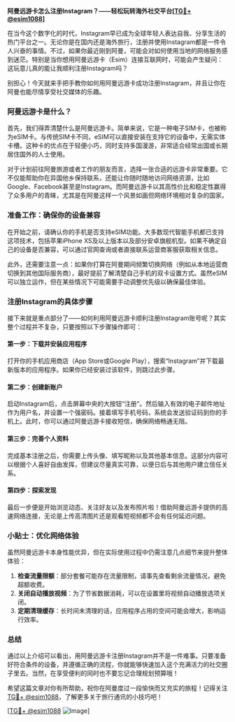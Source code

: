 **阿曼远游卡怎么注册Instagram？——轻松玩转海外社交平台[[TG💪+ @esim1088](https://t.me/s/esim1088)]**

在当今这个数字化的时代，Instagram早已成为全球年轻人表达自我、分享生活的热门平台之一。无论你是在国内还是海外旅行，注册并使用Instagram都是一件令人兴奋的事情。不过，如果你最近刚到阿曼，可能会对如何使用当地的网络服务感到迷茫。特别是当你想用阿曼远游卡（Esim）连接互联网时，可能会产生疑问：这玩意儿真的能让我顺利注册Instagram吗？

别担心！今天就来手把手教你如何用阿曼远游卡成功注册Instagram，并且让你在阿曼也能尽情享受社交媒体的乐趣。

### 阿曼远游卡是什么？

首先，我们得弄清楚什么是阿曼远游卡。简单来说，它是一种电子SIM卡，也被称为eSIM卡。与传统SIM卡不同，eSIM可以直接安装在支持它的设备中，无需实体卡槽。这种卡的优点在于轻便小巧，同时支持多国漫游，非常适合经常出国或长期居住国外的人士使用。

对于计划前往阿曼旅游或者工作的朋友而言，选择一张合适的远游卡非常重要。它不仅能帮助你在异国他乡保持联系，还能让你随时随地访问网络资源，比如Google、Facebook甚至是Instagram。而阿曼远游卡以其高性价比和稳定性赢得了众多用户的青睐，尤其是在阿曼这样一个风景如画但网络环境相对复杂的国家。

### 准备工作：确保你的设备兼容

在开始之前，请确认你的手机是否支持eSIM功能。大多数现代智能手机都已支持这项技术，包括苹果iPhone XS及以上版本以及部分安卓旗舰机型。如果不确定自己的设备是否兼容，可以通过官网查询或者直接联系运营商客服获取相关信息。

此外，还需要注意一点：如果你打算在阿曼期间频繁切换网络（例如从本地运营商切换到其他国际服务商），最好提前了解清楚自己手机的双卡设置方式。虽然eSIM可以独立运作，但在某些情况下可能需要手动调整优先级以确保最佳体验。

### 注册Instagram的具体步骤

接下来就是重点部分了——如何利用阿曼远游卡顺利注册Instagram账号呢？其实整个过程并不复杂，只要按照以下步骤操作即可：

#### 第一步：下载并安装应用程序
打开你的手机应用商店（App Store或Google Play），搜索“Instagram”并下载最新版本的应用程序。如果你已经安装过该软件，则跳过此步骤。

#### 第二步：创建新账户
启动Instagram后，点击屏幕中央的大按钮“注册”。然后输入有效的电子邮件地址作为用户名，并设置一个强密码。接着填写手机号码，系统会发送验证码到你的手机上。此时，你可以通过阿曼远游卡接收短信，确保网络畅通无阻。

#### 第三步：完善个人资料
完成基本注册之后，你需要上传头像、填写昵称以及其他基本信息。这部分内容可以根据个人喜好自由发挥，但建议尽量真实可靠，以便日后与其他用户建立信任关系。

#### 第四步：探索发现
最后一步便是开始浏览动态、关注好友以及发布照片啦！借助阿曼远游卡提供的高速网络连接，无论是上传高清图片还是观看短视频都不会有任何延迟问题。

### 小贴士：优化网络体验

虽然阿曼远游卡本身性能优异，但在实际使用过程中仍需注意几点细节来提升整体体验：

1. **检查流量限额**：部分套餐可能存在流量限制，请事先查看剩余流量情况，避免超额收费。
2. **关闭自动播放视频**：为了节省数据消耗，可以在设置里将视频自动播放选项关闭。
3. **定期清理缓存**：长时间未清理的话，应用程序占用的空间可能会增大，影响运行效率。

### 总结

通过以上介绍可以看出，用阿曼远游卡注册Instagram并不是一件难事。只要准备好符合条件的设备，并遵循正确的流程，你就能够快速加入这个充满活力的社交圈子里去。当然，在享受便利的同时也不要忘记合理规划预算哦！

希望这篇文章对你有所帮助，祝你在阿曼度过一段愉快而又充实的旅程！记得关注[TG💪+ @esim1088](https://t.me/s/esim1088)，了解更多关于旅行通讯的小技巧吧！

[[TG💪+ @esim1088](https://t.me/s/esim1088) ![Image](https://i.postimg.cc/4NQfJmqS/Snipaste-2025-05-13-00-14-12.png)]